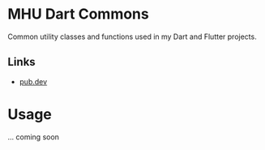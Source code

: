 # MHU Dart Commons

Common utility classes and functions used in my Dart and Flutter projects.

## Links

* [pub.dev](https://pub.dev/packages/mhu_dart_commons)

# Usage

... coming soon
